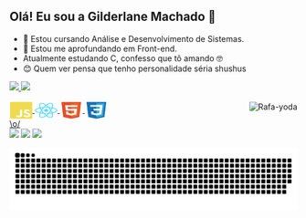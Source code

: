 ## Olá! Eu sou a Gilderlane Machado 👋


- 🔭 Estou cursando Análise e Desenvolvimento de Sistemas.
- 🧡 Estou me aprofundando em Front-end.
- Atualmente estudando C, confesso que tô amando 🤓
- 😊 Quem ver pensa que tenho personalidade séria shushus

 <div>
  <a href="https://github.com/gilmachadoB">
  <img height="150em" src="https://github-readme-stats.vercel.app/api?username=gilmachadoB&show_icons=true&theme=dracula&include_all_commits=true&count_private=true"/>
  <img height="150em" src="https://github-readme-stats.vercel.app/api/top-langs/?username=gilmachadoB&layout=compact&langs_count=7&theme=dracula"/>
</div>

  <div style="display: inline_block"><br>
  <img align="center" alt="Rafa-Js" height="30" width="40" src="https://raw.githubusercontent.com/devicons/devicon/master/icons/javascript/javascript-plain.svg">
  <img align="center" alt="Rafa-React" height="30" width="40" src="https://raw.githubusercontent.com/devicons/devicon/master/icons/react/react-original.svg">
  <img align="center" alt="Rafa-HTML" height="30" width="40" src="https://raw.githubusercontent.com/devicons/devicon/master/icons/html5/html5-original.svg">
  <img align="center" alt="Rafa-CSS" height="30" width="40" src="https://raw.githubusercontent.com/devicons/devicon/master/icons/css3/css3-original.svg">
  <img align="right" alt="Rafa-yoda" src="https://cdn.discordapp.com/attachments/795358919417397249/825430589581688872/hi.gif">
</div>
                          \o/
  <div>
  <a href="https://www.instagram.com/gilmachadob/" target="_blank"><img src="https://img.shields.io/badge/-Instagram-%23E4405F?style=for-the-badge&logo=instagram&logoColor=white" target="_blank"></a>
  <a href = "mailto:gilderlanemachado96@gmail.com"><img src="https://img.shields.io/badge/-Gmail-%23333?style=for-the-badge&logo=gmail&logoColor=white" target="_blank"></a>
  <a href="https://www.linkedin.com/in/gilderlane-machado/" target="_blank"><img src="https://img.shields.io/badge/-LinkedIn-%230077B5?style=for-the-badge&logo=linkedin&logoColor=white" target="_blank"></a> 
    
   ![Snake animation](https://github.com/gilmachadoB/gilmachadoB/blob/output/github-contribution-grid-snake.svg)
 
  </div>
 

 

